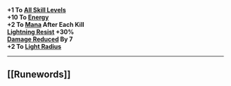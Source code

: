 **+1 To [All Skill Levels](https://diablo.fandom.com/wiki/Skill_points "Skill points")  
+10 To [Energy](https://diablo.fandom.com/wiki/Energy "Energy")  
+2 To [Mana](https://diablo.fandom.com/wiki/Mana "Mana") After Each Kill  
[Lightning Resist](https://diablo.fandom.com/wiki/Lightning_Resist "Lightning Resist") +30%  
[Damage Reduced](https://diablo.fandom.com/wiki/Damage_reduction "Damage reduction") By 7  
+2 To [Light Radius](https://diablo.fandom.com/wiki/Light_Radius "Light Radius")**

---
## [[Runewords]]